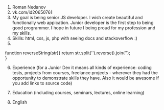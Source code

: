 1. Roman Nedanov
2. vk.com/id20650761
3. My goal is being senior JS developer. I wish create beautiful and functionally web appication. Junior developer is the first step to being good programmer. I hope in future I being proud for my profession and my skills.
4. Skills: 
  html, css, js, php
  with seeing docs and stackoverflow :)
5. 

function reverseString(str){
  return str.split('').reverse().join('');  
}

6. Experience (for a Junior Dev it means all kinds of experience: coding tests, projects from courses,
freelance projects - wherever they had the opportunity to demonstrate skills they have.
Also it would be awesome if you add links to source code)

7. Education (including courses, seminars, lectures, online learning)

8. English 
